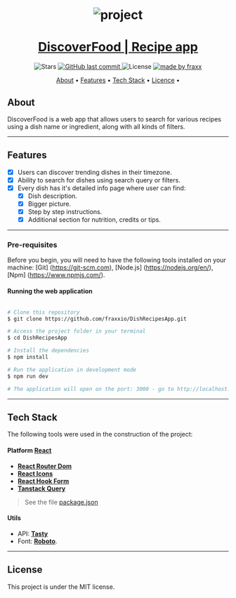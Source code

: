 <h1 align="center">
    <img alt="project" title="#About" src="./assets/Banner.gif" />
</h1>

<h1 align="center">
  <a href="#"> DiscoverFood | Recipe app </a>
</h1>

<p align="center">

  <img alt="Stars" src="https://img.shields.io/github/stars/fraxxio/DishRecipesApp?style=social">
  
  <a href="https://github.com/fraxxio/DishRecipesApp.git">
    <img alt="GitHub last commit" src="https://img.shields.io/github/last-commit/fraxxio/DishRecipesApp">
  </a>
    
  <img alt="License" src="https://img.shields.io/badge/license-MIT-brightgreen">

  <a href="https://github.com/fraxxio/">
    <img alt="made by fraxx" src="https://img.shields.io/badge/Made_By-fraxx-blue">
  </a>
</p>

<p align="center">
 <a href="#about">About</a> •
 <a href="#features">Features</a> •
 <a href="#tech-stack">Tech Stack</a> •  
 <a href="#licence">Licence</a> • 
</p>

## About

DiscoverFood is a web app that allows users to search for various recipes using a dish name or ingredient, along with all kinds of filters.

---

## Features

- [x] Users can discover trending dishes in their timezone.
- [x] Ability to search for dishes using search query or filters.
- [x] Every dish has it's detailed info page where user can find:
  - [x] Dish description.
  - [x] Bigger picture.
  - [x] Step by step instructions.
  - [x] Additional section for nutrition, credits or tips.

---

### Pre-requisites

Before you begin, you will need to have the following tools installed on your machine:
[Git] (https://git-scm.com),
[Node.js] (https://nodejs.org/en/),
[Npm] (https://www.npmjs.com/).

#### Running the web application

```bash

# Clone this repository
$ git clone https://github.com/fraxxio/DishRecipesApp.git

# Access the project folder in your terminal
$ cd DishRecipesApp

# Install the dependencies
$ npm install

# Run the application in development mode
$ npm run dev

# The application will open on the port: 3000 - go to http://localhost:3000

```

---

## Tech Stack

The following tools were used in the construction of the project:

#### **Platform** [React](https://reactjs.org/)

- **[React Router Dom](https://reactrouter.com/en/main)**
- **[React Icons](https://react-icons.github.io/react-icons/)**
- **[React Hook Form](https://react-hook-form.com/)**
- **[Tanstack Query](https://tanstack.com/query/latest)**

> See the file [package.json](https://github.com/fraxxio/DishRecipesApp/blob/main/package.json)

#### [](#)**Utils**

- API: **[Tasty](https://rapidapi.com/apidojo/api/tasty)**
- Font: **[Roboto](https://fonts.google.com/specimen/Roboto)**.

---

## License

This project is under the MIT license.
